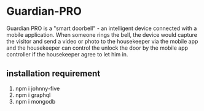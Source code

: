 # Guardian-PRO
Guardian PRO is a "smart doorbell" - an intelligent device connected with a mobile application. When someone rings the bell, the device would capture the visitor and send a video or photo to the housekeeper via the mobile app and the housekeeper can control the unlock the door by the mobile app controller if the housekeeper agree to let him in.

## installation requirement
1. npm i johnny-five
2. npm i graphql
3. npm i mongodb